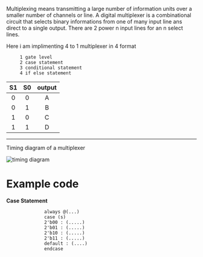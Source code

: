 
Multiplexing means transmitting a large number of information units over a smaller number of channels or line.
A digital multiplexer is a combinational circuit that selects binary informations from one of many input line ans direct to a single output. 
There are 2 power n input lines for an n select lines.

Here i am implimenting 4 to 1 multiplexer in 4 format 

         1 gate level
         2 case statement
         3 conditional statement
         4 if else statement
                                                         
|    S1   |   S0   |   output   |
| :----: | :----: | :----: |
|    0    |    0   |      A     |
|    0    |    1   |      B     |
|    1    |    0   |      C     |
|    1    |    1   |      D     |               
 
 - - - -
 
 Timing diagram of a multiplexer
 
 ![timing diagram](https://user-images.githubusercontent.com/96820094/219843257-bc8e4f5b-6953-4690-9639-45ce2f9dbf37.png)


# Example code

__Case Statement__

                  always @(...)
                  case (s)
                  2'b00 : (.....)
                  2'b01 : (.....)
                  2'b10 : (.....)
                  2'b11 : (.....)
                  default : (....)
                  endcase
